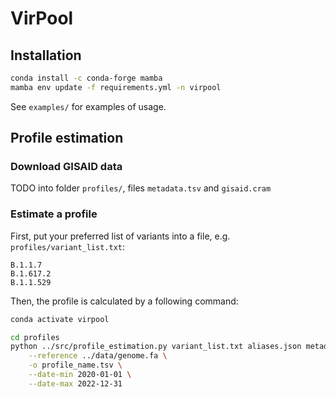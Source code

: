 # VirPool

## Installation

```bash
conda install -c conda-forge mamba
mamba env update -f requirements.yml -n virpool
```

See `examples/` for examples of usage.

## Profile estimation

### Download GISAID data

TODO into folder `profiles/`, files `metadata.tsv` and `gisaid.cram`

### Estimate a profile

First, put your preferred list of variants into a file, e.g. `profiles/variant_list.txt`:

```
B.1.1.7
B.1.617.2
B.1.1.529
```

Then, the profile is calculated by a following command:

```bash
conda activate virpool

cd profiles
python ../src/profile_estimation.py variant_list.txt aliases.json metadata.tsv gisaid.cram \
    --reference ../data/genome.fa \
    -o profile_name.tsv \
    --date-min 2020-01-01 \
    --date-max 2022-12-31
```
